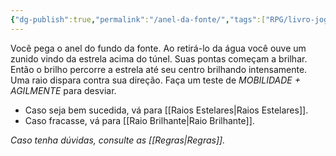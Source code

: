 ```yaml
---
{"dg-publish":true,"permalink":"/anel-da-fonte/","tags":["RPG/livro-jogo/Aasthar/story-points"],"created":"2024-12-24T17:53:07.455-05:00","updated":"2025-01-08T16:14:25.683-05:00"}
---
```



Você pega o anel do fundo da fonte. Ao retirá-lo da água você ouve um zunido vindo da estrela acima do túnel. Suas pontas começam a brilhar. Então o brilho percorre a estrela até seu centro brilhando intensamente. Uma raio dispara contra sua direção. Faça um teste de *MOBILIDADE + AGILMENTE* para desviar.

- Caso seja bem sucedida, vá para [[Raios Estelares\|Raios Estelares]].
- Caso fracasse, vá para [[Raio Brilhante\|Raio Brilhante]].

*Caso tenha dúvidas, consulte as [[Regras\|Regras]].*